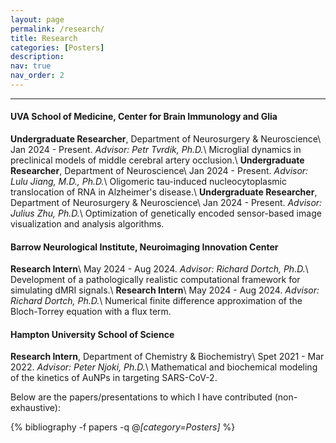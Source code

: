 ```yaml
---
layout: page
permalink: /research/
title: Research
categories: [Posters]
description:
nav: true
nav_order: 2
---
```

******
#### UVA School of Medicine, Center for Brain Immunology and Glia
**Undergraduate Researcher**, Department of Neurosurgery & Neuroscience\\
Jan 2024 - Present. *Advisor: Petr Tvrdik, Ph.D.*\\
Microglial dynamics in preclinical models of middle cerebral artery occlusion.\\
**Undergraduate Researcher**, Department of Neuroscience\\
Jan 2024 - Present. *Advisor: Lulu Jiang, M.D., Ph.D.*\\
Oligomeric tau-induced nucleocytoplasmic translocation of RNA in Alzheimer's disease.\\
**Undergraduate Researcher**, Department of Neurosurgery & Neuroscience\\
Jan 2024 - Present. *Advisor: Julius Zhu, Ph.D.*\\
Optimization of genetically encoded sensor-based image visualization and analysis algorithms.
#### Barrow Neurological Institute, Neuroimaging Innovation Center
**Research Intern**\\
May 2024 - Aug 2024. *Advisor: Richard Dortch, Ph.D.*\\
Development of a pathologically realistic computational framework for simulating dMRI signals.\\
**Research Intern**\\
May 2024 - Aug 2024. *Advisor: Richard Dortch, Ph.D.*\\
Numerical finite difference approximation of the Bloch-Torrey equation with a flux term.
#### Hampton University School of Science
**Research Intern**, Department of Chemistry & Biochemistry\\
Spet 2021 - Mar 2022. *Advisor: Peter Njoki, Ph.D.*\\
Mathematical and biochemical modeling of the kinetics of AuNPs in targeting SARS-CoV-2.

Below are the papers/presentations to which I have contributed (non-exhaustive):
<!-- _pages/talks.md -->
<div class="publications">

{% bibliography -f papers -q @*[category=Posters]* %}

</div>
